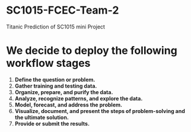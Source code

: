 # SC1015-FCEC-Team-2
Titanic Prediction of SC1015 mini Project
# We decide to deploy the following workflow stages

1. **Define the question or problem.**
2. **Gather training and testing data.**
3. **Organize, prepare, and purify the data.**
4. **Analyze, recognize patterns, and explore the data.**
5. **Model, forecast, and address the problem.**
6. **Visualize, document, and present the steps of problem-solving and the ultimate solution.**
7. **Provide or submit the results.**
